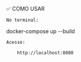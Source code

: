 ✅ COMO USAR

    No terminal:

docker-compose up --build

    Acesse:

        http://localhost:8080